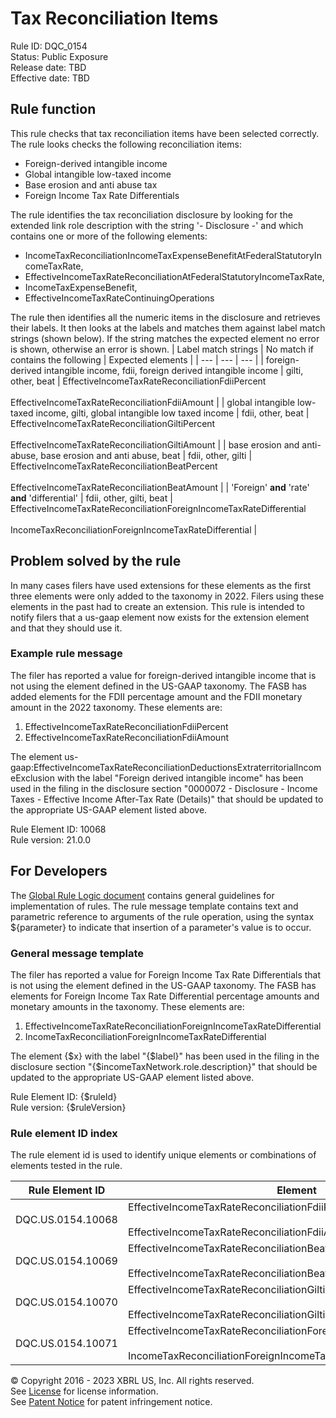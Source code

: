 # Tax Reconciliation Items  
Rule ID: DQC_0154  
Status: Public Exposure  
Release date: TBD  
Effective date: TBD  
  
## Rule function
This rule checks that tax reconciliation items have been selected correctly. The rule looks checks the following reconciliation items:

* Foreign-derived intangible income
* Global intangible low-taxed income
* Base erosion and anti abuse tax
* Foreign Income Tax Rate Differentials

The rule identifies the tax reconciliation disclosure by looking for the extended link role description with the string '- Disclosure -' and which contains one or more of the following elements:

* IncomeTaxReconciliationIncomeTaxExpenseBenefitAtFederalStatutoryIncomeTaxRate,
* EffectiveIncomeTaxRateReconciliationAtFederalStatutoryIncomeTaxRate,
* IncomeTaxExpenseBenefit,
* EffectiveIncomeTaxRateContinuingOperations

The rule then identifies all the numeric items in the disclosure and retrieves their labels. It then looks at the labels and matches them against label match strings (shown below).  If the string matches the expected element no error is shown, otherwise an error is shown.
| Label match strings | No match if contains the following | Expected elements |
| --- | --- | --- |
| foreign-derived intangible income, fdii, foreign derived intangible income | gilti, other, beat | EffectiveIncomeTaxRateReconciliationFdiiPercent<br><br>EffectiveIncomeTaxRateReconciliationFdiiAmount |
| global intangible low-taxed income, gilti, global intangible low taxed income | fdii, other, beat | EffectiveIncomeTaxRateReconciliationGiltiPercent<br><br>EffectiveIncomeTaxRateReconciliationGiltiAmount |
| base erosion and anti-abuse, base erosion and anti abuse, beat | fdii, other, gilti | EffectiveIncomeTaxRateReconciliationBeatPercent<br><br>EffectiveIncomeTaxRateReconciliationBeatAmount |
| 'Foreign' **and** 'rate' **and** 'differential' | fdii, other, gilti, beat | EffectiveIncomeTaxRateReconciliationForeignIncomeTaxRateDifferential<br><br>IncomeTaxReconciliationForeignIncomeTaxRateDifferential |

## Problem solved by the rule  
In many cases filers have used extensions for these elements as the first three elements were only added to the taxonomy in 2022.  Filers using these elements in the past had to create an extension.  This rule is intended to notify filers that a us-gaap element now exists for the extension element and that they should use it.    

### Example rule message 
The filer has reported a value for foreign-derived intangible income that is not using the element defined in the US-GAAP taxonomy.  The FASB has added elements for the FDII percentage amount and the FDII monetary amount in the 2022 taxonomy.  These elements are:

  1. EffectiveIncomeTaxRateReconciliationFdiiPercent
  2. EffectiveIncomeTaxRateReconciliationFdiiAmount

The  element us-gaap:EffectiveIncomeTaxRateReconciliationDeductionsExtraterritorialIncomeExclusion with the label "Foreign derived intangible income" has been used in the filing in the disclosure section "0000072 - Disclosure - Income Taxes - Effective Income After-Tax Rate (Details)" that should be updated to the appropriate  US-GAAP element listed above.

Rule Element ID: 10068  
Rule version: 21.0.0  

## For Developers  
The [Global Rule Logic document](https://github.com/DataQualityCommittee/dqc_us_rules/blob/master/docs/GlobalRuleLogic.md) contains general guidelines for implementation of rules. The rule message template contains text and parametric reference to arguments of the rule operation, using the syntax ${parameter} to indicate that insertion of a parameter's value is to occur. 

### General message template  
The filer has reported a value for Foreign Income Tax Rate Differentials that is not using the element defined in the US-GAAP taxonomy.  The FASB has elements for Foreign Income Tax Rate Differential percentage amounts and monetary amounts in the taxonomy.  These elements are:

1. EffectiveIncomeTaxRateReconciliationForeignIncomeTaxRateDifferential
2. IncomeTaxReconciliationForeignIncomeTaxRateDifferential

The  element {$x} with the label \"{$label}\" has been used in the filing in the disclosure section \"{$incomeTaxNetwork.role.description}\" that should be updated to the appropriate  US-GAAP element listed above.

Rule Element ID: {$ruleId}  
Rule version: {$ruleVersion}

### Rule element ID index  
The rule element id is used to identify unique elements or combinations of elements tested in the rule.

|Rule Element ID|Element|
|--- |--- |
| DQC.US.0154.10068 | EffectiveIncomeTaxRateReconciliationFdiiPercent  <br><br>EffectiveIncomeTaxRateReconciliationFdiiAmount |
| DQC.US.0154.10069 | EffectiveIncomeTaxRateReconciliationBeatPercent  <br><br>EffectiveIncomeTaxRateReconciliationBeatAmount |
| DQC.US.0154.10070 | EffectiveIncomeTaxRateReconciliationGiltiPercent  <br><br>EffectiveIncomeTaxRateReconciliationGiltiAmount |
| DQC.US.0154.10071 | EffectiveIncomeTaxRateReconciliationForeignIncomeTaxRateDifferential  <br><br>IncomeTaxReconciliationForeignIncomeTaxRateDifferential |

© Copyright 2016 - 2023 XBRL US, Inc. All rights reserved.   
See [License](https://xbrl.us/dqc-license) for license information.  
See [Patent Notice](https://xbrl.us/dqc-patent) for patent infringement notice.  
